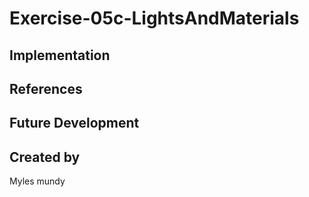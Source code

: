 # Exercise-05c-LightsAndMaterials


## Implementation

## References

## Future Development

## Created by
Myles mundy
